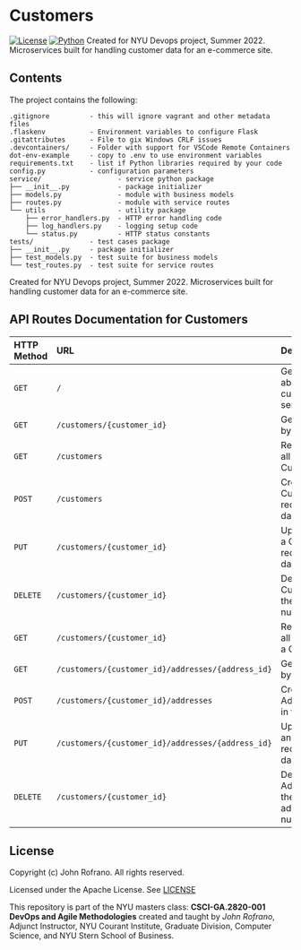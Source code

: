 # Customers
[![License](https://img.shields.io/badge/License-Apache_2.0-blue.svg)](https://opensource.org/licenses/Apache-2.0)
[![Python](https://img.shields.io/badge/Language-Python-blue.svg)](https://python.org/)
Created for NYU Devops project, Summer 2022. Microservices built for handling customer data for an e-commerce site.

## Contents

The project contains the following:

```text
.gitignore          - this will ignore vagrant and other metadata files
.flaskenv           - Environment variables to configure Flask
.gitattributes      - File to gix Windows CRLF issues
.devcontainers/     - Folder with support for VSCode Remote Containers
dot-env-example     - copy to .env to use environment variables
requirements.txt    - list if Python libraries required by your code
config.py           - configuration parameters
service/                   - service python package
├── __init__.py            - package initializer
├── models.py              - module with business models
├── routes.py              - module with service routes
└── utils                  - utility package
    ├── error_handlers.py  - HTTP error handling code
    ├── log_handlers.py    - logging setup code
    └── status.py          - HTTP status constants
tests/              - test cases package
├── __init__.py     - package initializer
├── test_models.py  - test suite for business models
└── test_routes.py  - test suite for service routes
```
Created for NYU Devops project, Summer 2022. Microservices built for handling customer data for an e-commerce site.

## API Routes Documentation for Customers

| HTTP Method | URL | Description | Return
| :--- | :--- | :--- | :--- |
|`GET` | `/` | Get information about the customer service  | Json
| `GET` | `/customers/{customer_id}` | Get customer by Customer_ID | CustomerModel Object
| `GET` | `/customers` | Returns a list of all the Customers | CustomerModel Object
| `POST` | `/customers` | Creates a new Customer record in the database | CustomerModel Object
| `PUT` | `/customers/{customer_id}` | Updates/Modify a Customer record in the database | CustomerModel Object
| `DELETE` | `/customers/{customer_id}` | Delete the Customer with the given id number | 204 Status Code
|`GET` | `/customers/{customer_id}` | Returns a list of all Addresses of a Customer | Address Object
|`GET` | `/customers/{customer_id}/addresses/{address_id}` | Get an Address by address_id | Customer Object
|`POST` | `/customers/{customer_id}/addresses` | Creates a new Address record in the database | Address Object
|`PUT` | `/customers/{customer_id}/addresses/{address_id}` | Updates/Modify an Address record in the database | AddressModel Object
|`DELETE` | `/customers/{customer_id}` | Delete the Address with the given address_id number | 204 Status Code

## License

Copyright (c) John Rofrano. All rights reserved.

Licensed under the Apache License. See [LICENSE](LICENSE)

This repository is part of the NYU masters class: **CSCI-GA.2820-001 DevOps and Agile Methodologies** created and taught by *John Rofrano*, Adjunct Instructor, NYU Courant Institute, Graduate Division, Computer Science, and NYU Stern School of Business.
